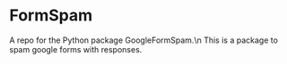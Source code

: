 # FormSpam
A repo for the Python package GoogleFormSpam.\n
This is a package to spam google forms with responses.
